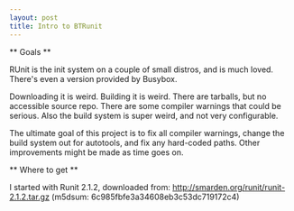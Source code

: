 ```yaml
---
layout: post
title: Intro to BTRunit
---
```


** Goals **

RUnit is the init system on a couple of small distros, and is much loved.
There's even a version provided by Busybox.

Downloading it is weird. Building it is weird. There are tarballs, but no
accessible source repo. There are some compiler warnings that could be
serious. Also the build system is super weird, and not very configurable.

The ultimate goal of this project is to fix all compiler warnings,
change the build system out for autotools, and fix any hard-coded paths.
Other improvements might be made as time goes on.

** Where to get **

I started with Runit 2.1.2, downloaded from: http://smarden.org/runit/runit-2.1.2.tar.gz
(m5dsum: 6c985fbfe3a34608eb3c53dc719172c4)


